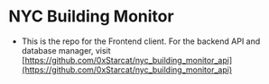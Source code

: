 # NYC Building Monitor

- This is the repo for the Frontend client. For the backend API and database manager, visit [https://github.com/0xStarcat/nyc_building_monitor_api](https://github.com/0xStarcat/nyc_building_monitor_api)
